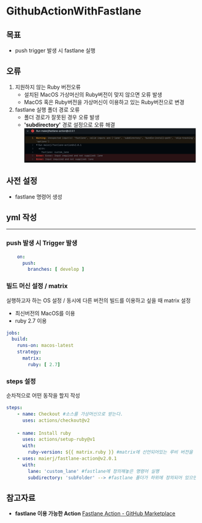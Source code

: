  # GithubActionWithFastlane

 ## 목표
 - push trigger 발생 시 fastlane 실행
 ## 오류
 1. 지원하지 않는 Ruby 버전오류
    - 설치된 MacOS 가상머신의 Ruby버전이 맞지 않으면 오류 발생
    - MacOS 혹은 Ruby버전을 가상머신이 이용하고 있는 Ruby버전으로 변경
 2. fastlane 실행 폴더 경로 오류
    - 폴더 경로가 잘못된 경우 오류 발생
    - **'subdirectory'** 경로 설정으로 오류 해결
    ![오류](https://github.com/wonjoo/TIL/blob/main/Github/Resource/fastlane_error.png)

## 사전 설정
- fastlane 명령어 생성 
## yml 작성
---
### push 발생 시 Trigger 발생
~~~yml
    on:
      push:
        branches: [ develop ]
~~~
### 빌드 머신 설정 / matrix
실행하고자 하는 OS 설정 / 동시에 다른 버전의 빌드를 이용하고 싶을 때 matrix 설정
- 최신버전의 MacOS를 이용
- ruby 2.7 이용

~~~yml
jobs:
  build:
    runs-on: macos-latest
    strategy:
      matrix:
        ruby: [ 2.7]
~~~

### steps 설정
순차적으로 어떤 동작을 할지 작성
~~~yml
steps:
    - name: Checkout #소스를 가상머신으로 받는다.
      uses: actions/checkout@v2

    - name: Install ruby
      uses: actions/setup-ruby@v1
      with:
        ruby-version: ${{ matrix.ruby }} #matrix에 선언되어있는 루비 버전을 이용. "[2.7, 3.0]" 이런식으로 되어있으면 2번 빌드?
    - uses: maierj/fastlane-action@v2.0.1
      with:
        lane: 'custom_lane' #fastlane에 정의해놓은 명령어 실행
        subdirectory: 'subFolder' --> #fastlane 폴더가 하위에 정의되어 있으면 하위폴더 경로 정의
~~~

## 참고자료

- **fastlane 이용 가능한 Action**
[Fastlane Action - GitHub Marketplace](https://github.com/marketplace/actions/fastlane-action)